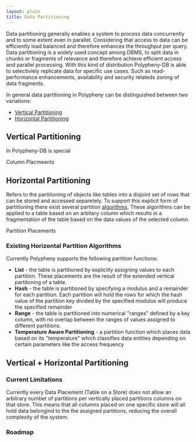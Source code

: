 ```yaml
---
layout: plain
title: Data Partitioning
---
```


Data partitioning generally enables a system to process data concurrently and to some extent even in parallel. Considering that access to data can be 
efficiently load balanced and therefore enhances the throughput per query.
Data partitioning is a widely used concept among DBMS, to split data in chunks or fragments of relevance
and therefore achieve efficient access and parallel processing. With this kind of distribution Polypheny-DB is able to selectiviely replicate data for specific use cases. Such as read-performance enhancements, availability and security relateds zoning of data fragments. 

In general data partitioning in Polypheny can be distinguished between two variations:

* [Vertical Partitioning](#vertical-partitioning)
* [Horizontal Partitioning](#horizontal-partitioning)

## Vertical Partitioning
In Polypheny-DB is special

Column Placmeents

## Horizontal Partitioning
Refers to the partitioning of objects like tables into a disjoint set of rows that can be stored and accessed separetely.
To support this explicit form of partitioning there exist several partition [algorithms](#existing-horizontal-partition-algorithms).
These algorithms can be applied to a table based on an arbitary column which results in a fragmentation of the table 
based on the data values of the selected column.

Partition Placements

### Existing Horizontal Partition Algorithms

Currently Polypheny supports the following partition functions:
* **List** - the table is partitioned by explicitly assigning values to each partition. These placements are the result of the extended vertical partitoning of a table.
* **Hash** - the table is partitioned by specifying a modulus and a remainder for each partition. Each partition will hold the rows for which the hash value of the partition key divided by the specified modulus will produce the specified remainder
* **Range** - the table is partitioned into numerical "ranges" defined by a key column, with no overlap between  the ranges of values assigned to different partitions. 
* **Temperature Aware Partitioning** - a partition function which places data based on its "temperature" which classifies data entities depending on certain parameters like the access frequency

## Vertical + Horizontal Partitioning

### Current Limitations

Currently every Data Placement (Table on a Store) does not allow an arbitrary number of partitions per vertically placed partitions columns on that store.
This means that all columns placed on one specific store will all hold data belongind to the the assigned partitions, reducing the overall complexity of the system.


### Roadmap




